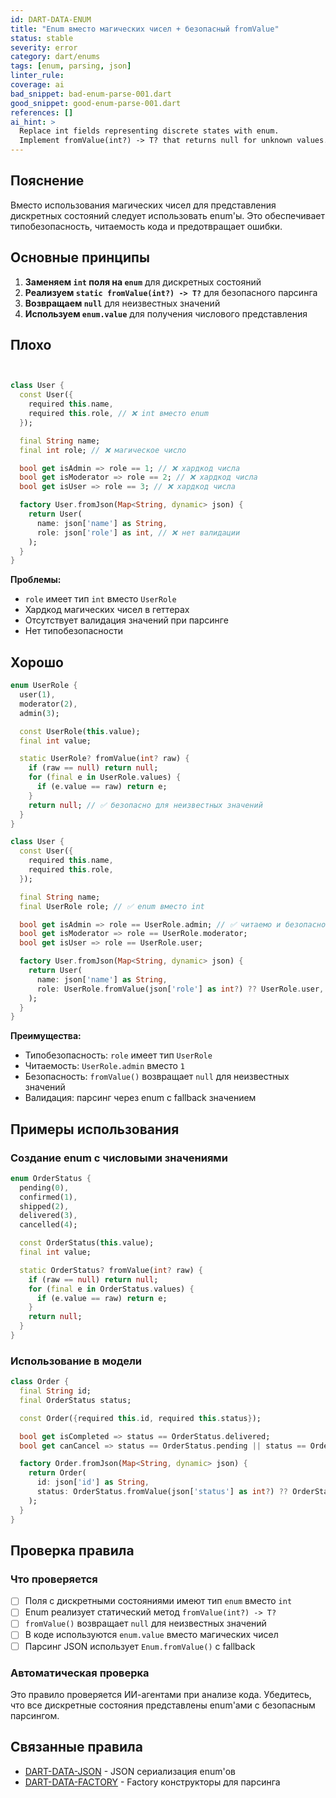 ```yaml
---
id: DART-DATA-ENUM
title: "Enum вместо магических чисел + безопасный fromValue"
status: stable
severity: error
category: dart/enums
tags: [enum, parsing, json]
linter_rule:
coverage: ai
bad_snippet: bad-enum-parse-001.dart
good_snippet: good-enum-parse-001.dart
references: []
ai_hint: >
  Replace int fields representing discrete states with enum.
  Implement fromValue(int?) -> T? that returns null for unknown values.
---
```


## Пояснение

Вместо использования магических чисел для представления дискретных состояний следует использовать enum'ы. Это обеспечивает типобезопасность, читаемость кода и предотвращает ошибки.

## Основные принципы

1. **Заменяем `int` поля на `enum`** для дискретных состояний
2. **Реализуем `static fromValue(int?) -> T?`** для безопасного парсинга
3. **Возвращаем `null`** для неизвестных значений
4. **Используем `enum.value`** для получения числового представления

## Плохо

```dart title="docs/examples/bad/bad-enum-parse-001.dart"


class User {
  const User({
    required this.name,
    required this.role, // ❌ int вместо enum
  });

  final String name;
  final int role; // ❌ магическое число

  bool get isAdmin => role == 1; // ❌ хардкод числа
  bool get isModerator => role == 2; // ❌ хардкод числа
  bool get isUser => role == 3; // ❌ хардкод числа

  factory User.fromJson(Map<String, dynamic> json) {
    return User(
      name: json['name'] as String,
      role: json['role'] as int, // ❌ нет валидации
    );
  }
}
```

**Проблемы:**
- `role` имеет тип `int` вместо `UserRole`
- Хардкод магических чисел в геттерах
- Отсутствует валидация значений при парсинге
- Нет типобезопасности

## Хорошо

```dart:docs/examples/good/good-enum-parse-001.dart
enum UserRole {
  user(1),
  moderator(2),
  admin(3);

  const UserRole(this.value);
  final int value;

  static UserRole? fromValue(int? raw) {
    if (raw == null) return null;
    for (final e in UserRole.values) {
      if (e.value == raw) return e;
    }
    return null; // ✅ безопасно для неизвестных значений
  }
}

class User {
  const User({
    required this.name,
    required this.role,
  });

  final String name;
  final UserRole role; // ✅ enum вместо int

  bool get isAdmin => role == UserRole.admin; // ✅ читаемо и безопасно
  bool get isModerator => role == UserRole.moderator;
  bool get isUser => role == UserRole.user;

  factory User.fromJson(Map<String, dynamic> json) {
    return User(
      name: json['name'] as String,
      role: UserRole.fromValue(json['role'] as int?) ?? UserRole.user, // ✅ безопасный парсинг
    );
  }
}
```

**Преимущества:**
- Типобезопасность: `role` имеет тип `UserRole`
- Читаемость: `UserRole.admin` вместо `1`
- Безопасность: `fromValue()` возвращает `null` для неизвестных значений
- Валидация: парсинг через enum с fallback значением

## Примеры использования

### Создание enum с числовыми значениями

```dart
enum OrderStatus {
  pending(0),
  confirmed(1),
  shipped(2),
  delivered(3),
  cancelled(4);

  const OrderStatus(this.value);
  final int value;

  static OrderStatus? fromValue(int? raw) {
    if (raw == null) return null;
    for (final e in OrderStatus.values) {
      if (e.value == raw) return e;
    }
    return null;
  }
}
```

### Использование в модели

```dart
class Order {
  final String id;
  final OrderStatus status;

  const Order({required this.id, required this.status});

  bool get isCompleted => status == OrderStatus.delivered;
  bool get canCancel => status == OrderStatus.pending || status == OrderStatus.confirmed;

  factory Order.fromJson(Map<String, dynamic> json) {
    return Order(
      id: json['id'] as String,
      status: OrderStatus.fromValue(json['status'] as int?) ?? OrderStatus.pending,
    );
  }
}
```

## Проверка правила

### Что проверяется

- [ ] Поля с дискретными состояниями имеют тип `enum` вместо `int`
- [ ] Enum реализует статический метод `fromValue(int?) -> T?`
- [ ] `fromValue()` возвращает `null` для неизвестных значений
- [ ] В коде используются `enum.value` вместо магических чисел
- [ ] Парсинг JSON использует `Enum.fromValue()` с fallback

### Автоматическая проверка

Это правило проверяется ИИ-агентами при анализе кода. Убедитесь, что все дискретные состояния представлены enum'ами с безопасным парсингом.

## Связанные правила

- [DART-DATA-JSON](DART-DATA-JSON.md) - JSON сериализация enum'ов
- [DART-DATA-FACTORY](DART-DATA-FACTORY.md) - Factory конструкторы для парсинга
